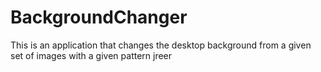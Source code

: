 # BackgroundChanger
This is an application that changes the desktop background from a given set of images with a given pattern 
jreer

